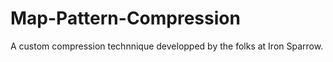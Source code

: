 # Map-Pattern-Compression

A custom compression technnique developped by the folks at Iron Sparrow.

